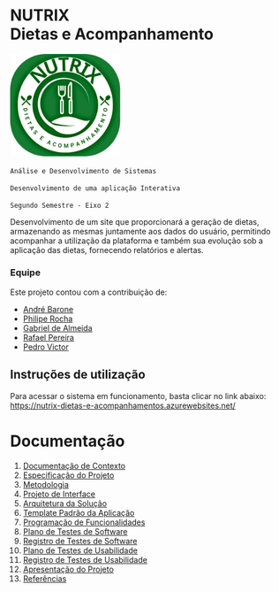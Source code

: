 # NUTRIX <br /> Dietas e Acompanhamento 

<img width="200" src="docs/img/logo.png" />

`Análise e Desenvolvimento de Sistemas`

`Desenvolvimento de uma aplicação Interativa`

`Segundo Semestre - Eixo 2`

 Desenvolvimento de um site que proporcionará a geração de dietas, armazenando as mesmas juntamente aos dados do usuário, permitindo acompanhar a utilização da plataforma e também sua evolução sob a aplicação das dietas, fornecendo relatórios e alertas.

### Equipe
Este projeto contou com a contribuição de:
<ul>
 <li><a href="https://github.com/Andre98B">André Barone</a></li>
 <li><a href="https://www.linkedin.com/in/philipe-rocha-0684021b2">Philipe Rocha</a></li>
 <li><a href="https://github.com/GabrieldeAlmeidaCarvalho">Gabriel de Almeida</a></li>
 <li><a href="https://github.com/RafaelPereira7L">Rafael Pereira</a></li>
 <li><a href="https://github.com/PedroVictor022">Pedro Victor</a></li>
</ul>


## Instruções de utilização

Para acessar o sistema em funcionamento, basta clicar no link abaixo: <br />
https://nutrix-dietas-e-acompanhamentos.azurewebsites.net/

# Documentação

<ol>
<li><a href="docs/01-Documentação de Contexto.md"> Documentação de Contexto</a></li>
<li><a href="docs/02-Especificação do Projeto.md"> Especificação do Projeto</a></li>
<li><a href="docs/03-Metodologia.md"> Metodologia</a></li>
<li><a href="docs/04-Projeto de Interface.md"> Projeto de Interface</a></li>
<li><a href="docs/05-Arquitetura da Solução.md"> Arquitetura da Solução</a></li>
<li><a href="docs/06-Template Padrão da Aplicação.md"> Template Padrão da Aplicação</a></li>
<li><a href="docs/07-Programação de Funcionalidades.md"> Programação de Funcionalidades</a></li>
<li><a href="docs/08-Plano de Testes de Software.md"> Plano de Testes de Software</a></li>
<li><a href="docs/09-Registro de Testes de Software.md"> Registro de Testes de Software</a></li>
<li><a href="docs/10-Plano de Testes de Usabilidade.md"> Plano de Testes de Usabilidade</a></li>
<li><a href="docs/11-Registro de Testes de Usabilidade.md"> Registro de Testes de Usabilidade</a></li>
<li><a href="docs/12-Apresentação do Projeto.md"> Apresentação do Projeto</a></li>
<li><a href="docs/13-Referências.md"> Referências</a></li>
</ol>

